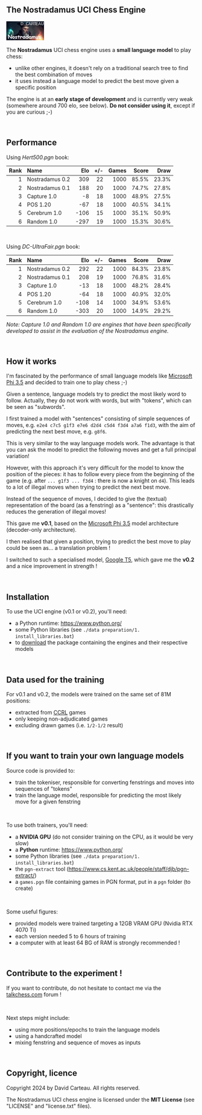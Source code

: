 ## The Nostradamus UCI Chess Engine

![Logo](https://github.com/david-carteau/nostradamus/blob/main/v0.1%20(decoder)/nostradamus.jpg)

The **Nostradamus** UCI chess engine uses a **small language model** to play chess:
- unlike other engines, it doesn't rely on a traditional search tree to find the best combination of moves
- it uses instead a language model to predict the best move given a specific position

The engine is at an **early stage of development** and is currently very weak (somewhere around 700 elo, see below). **Do not consider using it**, except if you are curious ;-)

<br/>

## Performance

Using _Hert500.pgn_ book:

| Rank | Name            | Elo  | +/- | Games | Score |  Draw |
| ---: | :-------------- | ---: | --: | ----: | ----: | ----: |
|    1 | Nostradamus 0.2 |  309 |  22 |  1000 | 85.5% | 23.3% |
|    2 | Nostradamus 0.1 |  188 |  20 |  1000 | 74.7% | 27.8% |
|    3 | Capture 1.0     |   -8 |  18 |  1000 | 48.9% | 27.5% |
|    4 | POS 1.20        |  -67 |  18 |  1000 | 40.5% | 34.1% |
|    5 | Cerebrum 1.0    | -106 |  15 |  1000 | 35.1% | 50.9% |
|    6 | Random 1.0      | -297 |  19 |  1000 | 15.3% | 30.6% |

<br/>

Using _DC-UltraFair.pgn_ book:

| Rank | Name            | Elo  | +/- | Games | Score |  Draw |
| ---: | :-------------- | ---: | --: | ----: | ----: | ----: |
|    1 | Nostradamus 0.2 |  292 |  22 |  1000 | 84.3% | 23.8% |
|    2 | Nostradamus 0.1 |  208 |  19 |  1000 | 76.8% | 31.6% |
|    3 | Capture 1.0     |  -13 |  18 |  1000 | 48.2% | 28.4% |
|    4 | POS 1.20        |  -64 |  18 |  1000 | 40.9% | 32.0% |
|    5 | Cerebrum 1.0    | -108 |  14 |  1000 | 34.9% | 53.6% |
|    6 | Random 1.0      | -303 |  20 |  1000 | 14.9% | 29.2% |

_Note: Capture 1.0 and Random 1.0 are engines that have been specifically developed to assist in the evaluation of the Nostradamus engine._

<br/>

## How it works

I'm fascinated by the performance of small language models like [Microsoft Phi 3.5](https://huggingface.co/microsoft/Phi-3.5-mini-instruct) and decided to train one to play chess ;-)

Given a sentence, language models try to predict the most likely word to follow. Actually, they do not work with words, but with "tokens", which can be seen as "subwords".

I first trained a model with "sentences" consisting of simple sequences of moves, e.g. `e2e4 c7c5 g1f3 e7e6 d2d4 c5d4 f3d4 a7a6 f1d3`, with the aim of predicting the next best move, e.g. `g8f6`.

This is very similar to the way language models work. The advantage is that you can ask the model to predict the following moves and get a full principal variation!

However, with this approach it's very difficult for the model to know the position of the pieces: it has to follow every piece from the beginning of the game (e.g. after `... g1f3 ... f3d4` : there is now a knight on `d4`). This leads to a lot of illegal moves when trying to predict the next best move.

Instead of the sequence of moves, I decided to give the (textual) representation of the board (as a fenstring) as a "sentence": this drastically reduces the generation of illegal moves!

This gave me **v0.1**, based on the [Microsoft Phi 3.5](https://huggingface.co/microsoft/Phi-3.5-mini-instruct) model architecture (decoder-only architecture).

I then realised that given a position, trying to predict the best move to play could be seen as... a translation problem !

I switched to such a specialised model, [Google T5](https://huggingface.co/google-t5/t5-base), which gave me the **v0.2** and a nice improvement in strength !

<br/>

## Installation

To use the UCI engine (v0.1 or v0.2), you'll need:
- a Python runtime: https://www.python.org/
- some Python libraries (see `./data preparation/1. install_libraries.bat`)
- to [download](https://www.orionchess.com/download/Nostradamus-v0.1-to-v0.2.zip) the package containing the engines and their respective models

<br/>

## Data used for the training

For v0.1 and v0.2, the models were trained on the same set of 81M positions:
- extracted from [CCRL](https://www.computerchess.org.uk/ccrl/) games
- only keeping non-adjudicated games
- excluding drawn games (i.e. `1/2-1/2` result)

<br/>

## If you want to train your own language models

Source code is provided to:

- train the tokeniser, responsible for converting fenstrings and moves into sequences of "tokens"
- train the language model, responsible for predicting the most likely move for a given fenstring

<br/>

To use both trainers, you'll need:

- a **NVIDIA GPU** (do not consider training on the CPU, as it would be very slow)
- a **Python** runtime: https://www.python.org/
- some Python libraries (see `./data preparation/1. install_libraries.bat`)
- the `pgn-extract` tool (https://www.cs.kent.ac.uk/people/staff/djb/pgn-extract/)
- a `games.pgn` file containing games in PGN format, put in a `pgn` folder (to create)

<br/>

Some useful figures:

- provided models were trained targeting a 12GB VRAM GPU (Nvidia RTX 4070 Ti)
- each version needed 5 to 6 hours of training
- a computer with at least 64 BG of RAM is strongly recommended !

<br/>

## Contribute to the experiment !

If you want to contribute, do not hesitate to contact me via the [talkchess.com](https://www.talkchess.com) forum !

<br/>

Next steps might include:
- using more positions/epochs to train the language models
- using a handcrafted model
- mixing fenstring and sequence of moves as inputs

<br/>

## Copyright, licence

Copyright 2024 by David Carteau. All rights reserved.

The Nostradamus UCI chess engine is licensed under the **MIT License** (see "LICENSE" and "license.txt" files).
